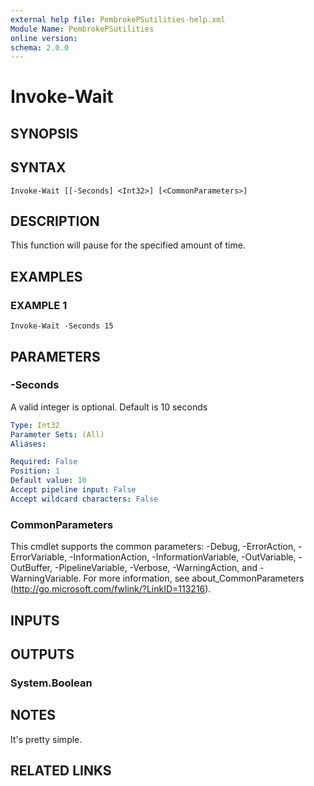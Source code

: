 ```yaml
---
external help file: PembrokePSutilities-help.xml
Module Name: PembrokePSutilities
online version:
schema: 2.0.0
---
```


# Invoke-Wait

## SYNOPSIS

## SYNTAX

```
Invoke-Wait [[-Seconds] <Int32>] [<CommonParameters>]
```

## DESCRIPTION
This function will pause for the specified amount of time.

## EXAMPLES

### EXAMPLE 1
```
Invoke-Wait -Seconds 15
```

## PARAMETERS

### -Seconds
A valid integer is optional.
Default is 10 seconds

```yaml
Type: Int32
Parameter Sets: (All)
Aliases:

Required: False
Position: 1
Default value: 10
Accept pipeline input: False
Accept wildcard characters: False
```

### CommonParameters
This cmdlet supports the common parameters: -Debug, -ErrorAction, -ErrorVariable, -InformationAction, -InformationVariable, -OutVariable, -OutBuffer, -PipelineVariable, -Verbose, -WarningAction, and -WarningVariable.
For more information, see about_CommonParameters (http://go.microsoft.com/fwlink/?LinkID=113216).

## INPUTS

## OUTPUTS

### System.Boolean

## NOTES
It's pretty simple.

## RELATED LINKS
